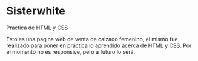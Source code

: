 # Sisterwhite
Practica de HTML y CSS 

Esto es una pagina web de venta de calzado femenino, el mismo fue realizado para poner en práctica lo aprendido acerca de HTML y CSS.
Por el momento no es responsive, pero a futuro lo será. 
